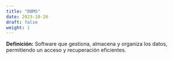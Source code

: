```yaml
---
title: "DBMS"
date: 2023-10-26
draft: false
weight: 1
---
```


**Definición:** Software que gestiona, almacena y organiza los datos, permitiendo un acceso y recuperación eficientes.
